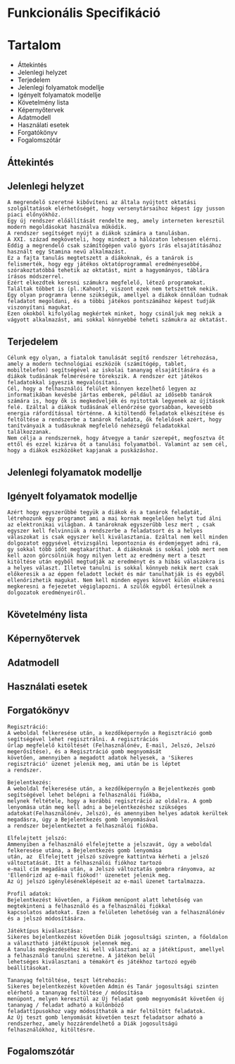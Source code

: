 # Funkcionális Specifikáció

# Tartalom

* Áttekintés
* Jelenlegi helyzet
* Terjedelem
* Jelenlegi folyamatok modellje
* Igényelt folyamatok modellje
* Követelmény lista
* Képernyőtervek
* Adatmodell
* Használati esetek
* Forgatókönyv
* Fogalomszótár

## Áttekintés





## Jelenlegi helyzet

    A megrendelő szeretné kibővíteni az általa nyújtott oktatási szolgáltatások elérhetőségét, hogy versenytársaihoz képest így jusson piaci előnyökhöz.
    Egy új rendszer előállítását rendelte meg, amely interneten keresztül modern megoldásokat használva működik.
    A rendszer segítséget nyújt a diákok számára a tanulásban.
    A XXI. század megköveteli, hogy mindezt a hálózaton lehessen elérni.
    Eddig a megrendelő csak számítógépen való gyors írás elsajátításához használt egy Stamina nevű alkalmazást.
    Ez a fajta tanulás megtetszett a diákoknak, és a tanárok is felismerték, hogy egy játékos oktatóprogrammal eredményesebbé, szórakoztatóbbá tehetik az oktatást, mint a hagyományos, táblára írásos módszerrel.
    Ezért elkezdtek keresni számukra megfelelő, létező programokat. Találtak többet is (pl.:Kahoot), viszont ezek nem tetszettek nekik.
    Egy olyan programra lenne szükségük, amellyel a diákok önnálóan tudnak feladatot megoldani, és a többi játékos pontszámához képest tudják viszonyítani magukat.
    Ezen okokból kifolyólag megkértek minket, hogy csináljuk meg nekik a vágyott alkalmazást, ami sokkal könnyebbé teheti számukra az oktatást.




## Terjedelem

    Célunk egy olyan, a fiatalok tanulását segítő rendszer létrehozása, amely a modern technológiai eszközök (számítógép, tablet, mobiltelefon) segítségével az iskolai tananyag elsajátítására és a diákok tudásának felmérésére törekszik. A rendszer ezt játékos feladatokkal igyeszik megvalósítani.
    Cél, hogy a felhasználói felület könnyen kezelhető legyen az informatikában kevésbé jártas emberek, például az idősebb tanárok számára is, hogy ők is megkedveljék és nyitottak legyenek az újítások felé. Ezáltal a diákok tudásának ellenőrzése gyorsabban, kevesebb energia ráfordítással történne. A kitöltendő feladatok elkészítése és feltöltése a rendszerbe a tanárok feladata, ők felelősek azért, hogy tanítványaik a tudásuknak megfelelő nehézségű feladatokkal találkozzanak.
    Nem célja a rendszernek, hogy átvegye a tanár szerepét, megfosztva őt ettől és ezzel kizárva őt a tanulási folyamatból. Valamint az sem cél, hogy a diákok eszközöket kapjanak a puskázáshoz.


## Jelenlegi folyamatok modellje





## Igényelt folyamatok modellje

    Azért hogy egyszerűbbé tegyük a diákok és a tanárok feladatát, létrehozunk egy programot ami a mai kornak megelelően helyt tud álni az elektronikai világban. A tanároknak egyszerűbb lesz mert , csak egyszer kell felvinniük a rendszerbe a feladatsort és a helyes válaszokat is csak egyszer kell kiválasztania. Ezáltal nem kell minden dolgozatot eggysével étvizsgálni lepontoznia és érdemjegyet adni rá, gy sokkal több időt megtakaríthat. A diákoknak is sokkal jobb mert nem kell azon görcsölniük hogy milyen lett az eredmény mert a teszt kitöltése után egyből megtudják az eredményt és a hibás válaszokra is a helyes választ. Illetve tanulni is sokkal könnyeb nekik mert csak előkeresik a az éppen feladott leckét és már tanulhatják is és egyből ellenőrizhetik magukat. Nem kell minden egyes könvet külön elükeresni megkeresni a fejezetet végiglapozni. A szülők egyből értesülnek a dolgozatok eredményeiről.

## Követelmény lista






## Képernyőtervek





## Adatmodell







## Használati esetek







## Forgatókönyv

    Regisztráció:
    A weboldal felkeresése után, a kezdőképernyőn a Regisztráció gomb segítségével lehet regisztrálni. A regisztrációs 
    űrlap megfelelő kitöltését (Felhasználónév, E-mail, Jelszó, Jelszó megerősítése), és a Regisztráció gomb megnyomását
    követően, amennyiben a megadott adatok helyesek, a 'Sikeres regisztráció' üzenet jelenik meg, ami után be is léptet 
    a rendszer.
    
    Bejelentkezés:
    A weboldal felkeresése után, a kezdőképernyőn a Bejelentkezés gomb segítségével lehet belépni a felhasználói fiókba,
    melynek feltétele, hogy a korábbi regisztráció az oldalra. A gomb lenyomása után meg kell adni a bejelentkezéshez szükséges 
    adatokat(Felhasználónév, Jelszó), és amennyiben helyes adatok kerültek megadásra, úgy a Bejelentkezés gomb lenyomásával
    a rendszer bejelentkeztet a felhasználói fiókba.
    
    Elfelejtett jelszó: 
    Ammenyiben a felhasználó elfelejtette a jelszavát, úgy a weboldal felkeresése utána, a Bejelentkezés gomb lenyomása 
    után, az  Elfelejtett jelszó szövegre kattintva kérheti a jelszó változtatását. Itt a felhasználói fiókhoz tartozó
    e-mail cím megadása után, a Jelszó változtatás gombra rányomva, az 'Ellenőrizd az e-mail fiókod!' üzenetet jelenik meg. 
    Az új jelszó igényléséneklépéseit az e-mail üzenet tartalmazza.
    
    Profil adatok: 
    Bejelentkezést követően, a Fiókom menüpont alatt lehetőség van megtekinteni a felhasználó és a felhasználói fiókkal 
    kapcsolatos adatokat. Ezen a felületen lehetőség van a felhasználónév és a jelszó módosítására.
    
    Játéktípus kiválasztása: 
    Sikeres bejelentkezést követően Diák jogosultsági szinten, a főoldalon a választható játéktípusok jelennek meg.
    A tanulás megkezdéséhez ki kell választani az a játéktípust, amellyel a felhasználó tanulni szeretne. A játékon belül
    lehetséges kiválasztani a témakört és játékhoz tartozó egyéb beállításokat.
    
    Tananyag feltöltése, teszt létrehozás:
    Sikeres bejelentkezést követően Admin és Tanár jogosultsági szinten elérhető a tananyag feltöltése / módosítása 
    menüpont, melyen keresztül az Új feladat gomb megnyomását követően új tananyag / feladat adható a különböző 
    feladattípusokhoz vagy módosíthatók a már feltöltött feladatok.
    Az Új teszt gomb lenyomását követően teszt feladatsor adható a rendszerhez, amely hozzárendelhető a Diák jogosultságú
    felhasználókhoz, kitöltésre. 

## Fogalomszótár

